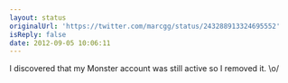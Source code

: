 ```yaml
---
layout: status
originalUrl: 'https://twitter.com/marcgg/status/243288913324695552'
isReply: false
date: 2012-09-05 10:06:11
---
```


I discovered that my Monster account was still active so I removed it. \o/
